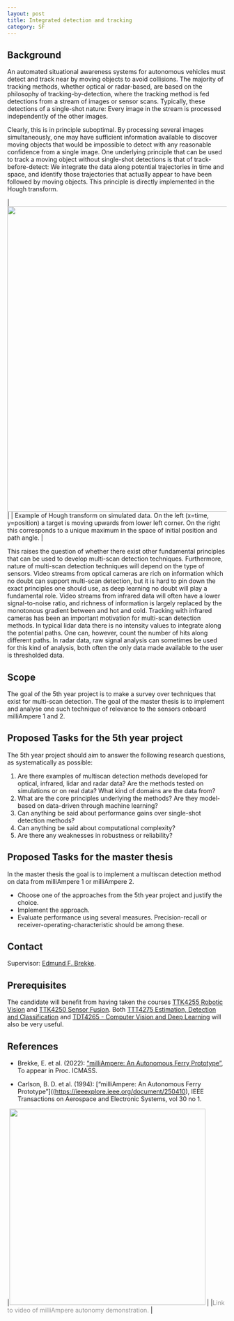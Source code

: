 ```yaml
---
layout: post
title: Integrated detection and tracking
category: SF
---
```

## Background

An automated situational awareness systems for autonomous vehicles must detect and track near by moving objects to avoid collisions. 
The majority of tracking methods, whether optical or radar-based, are based on the philosophy of tracking-by-detection, where the tracking method is fed detections from a stream of images or sensor scans. Typically, these detections of a single-shot nature: Every image in the stream is processed independently of the other images. 

Clearly, this is in principle suboptimal. By processing several images simultaneously, one may have sufficient information available to discover moving objects that would be impossible to detect with any reasonable confidence from a single image. 
One underlying principle that can be used to track a moving object without single-shot detections is that of track-before-detect: We integrate the data along potential trajectories in time and space, and identify those trajectories that actually appear to have been followed by moving objects. 
This principle is directly implemented in the Hough transform.

|<img src="{{site.url}}/assets/hough-transform.png" width="700"> | 
| Example of Hough transform on simulated data. On the left (x=time, y=position) a target is moving upwards from lower left corner. On the right this corresponds to a unique maximum in the space of initial position and path angle. |

This raises the question of whether there exist other fundamental principles that can be used to develop multi-scan detection techniques. Furthermore, nature of multi-scan detection techniques will depend on the type of sensors. 
Video streams from optical cameras are rich on information which no doubt can support multi-scan detection, but it is hard to pin down the exact principles one should use, as deep learning no doubt will play a fundamental role. 
Video streams from infrared data will often have a lower signal-to-noise ratio, and richness of information is largely replaced by the monotonous gradient between and hot and cold. Tracking with infrared cameras has been an important motivation for multi-scan detection methods.
In typical lidar data there is no intensity values to integrate along the potential paths. One can, however, count the number of hits along different paths. 
In radar data, raw signal analysis can sometimes be used for this kind of analysis, both often the only data made available to the user is thresholded data. 



## Scope

The goal of the 5th year project is to make a survey over techniques that exist for multi-scan detection. 
The goal of the master thesis is to implement and analyse one such technique of relevance to the sensors onboard milliAmpere 1 and 2. 

## Proposed Tasks for the 5th year project

The 5th year project should aim to answer the following research questions, as systematically as possible:

1. Are there examples of multiscan detection methods developed for optical, infrared, lidar and radar data? Are the methods tested on simulations or on real data? What kind of domains are the data from?
2. What are the core principles underlying the methods? Are they model-based on data-driven through machine learning? 
3. Can anything be said about performance gains over single-shot detection methods?
4. Can anything be said about computational complexity?
5. Are there any weaknesses in robustness or reliability?


## Proposed Tasks for the master thesis

In the master thesis the goal is to implement a multiscan detection method on data from milliAmpere 1 or milliAmpere 2.

* Choose one of the approaches from the 5th year project and justify the choice.
* Implement the approach.  
* Evaluate performance using several measures. Precision-recall or receiver-operating-characteristic should be among these. 


## Contact
Supervisor: [Edmund F. Brekke](http://www.ntnu.no/ansatte/edmundfo).
## Prerequisites

The candidate will benefit from having taken the courses [TTK4255 Robotic Vision] and [TTK4250 Sensor Fusion]. Both [TTT4275 Estimation, Detection and Classification] and [TDT4265 - Computer Vision and Deep Learning] will also be very useful. 


## References

* Brekke, E. et al. (2022): [“milliAmpere: An Autonomous Ferry Prototype”](https://folk.ntnu.no/edmundfo/papers/icmass-milliampere-2022.pdf), To appear in Proc. ICMASS. 

* Carlson, B. D. et al. (1994): [“milliAmpere: An Autonomous Ferry Prototype”]((https://ieeexplore.ieee.org/document/250410), IEEE Transactions on Aerospace and Electronic Systems, vol 30 no 1.


|[<img src="https://img.youtube.com/vi/Ry3-yxVaDuE/0.jpg" width="450">](https://www.youtube.com/watch?v=Ry3-yxVaDuE) |
|<span style="color:#959595">Link to video of milliAmpere autonomy demonstration. </span> |

[TTK4255 Robotic Vision]: https://www.ntnu.edu/studies/courses/TTK4255#tab=omEmnet
[(Vasstein 2021)]: https://ntnuopen.ntnu.no/ntnu-xmlui/handle/11250/2781031
[Autoferry Gemini]: https://iopscience.iop.org/article/10.1088/1757-899X/929/1/012032
[TTT4275 Estimation, Detection and Classification]: https://www.ntnu.edu/studies/courses/TTT4275#tab=omEmnet
[TTK4250 Sensor Fusion]: https://www.ntnu.no/studier/emner/TTK4250#tab=omEmnet
[TDT4265 - Computer Vision and Deep Learning]: https://www.ntnu.no/studier/emner/TDT4265#tab=omEmnet
